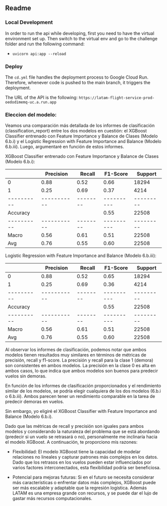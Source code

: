## Readme

### Local Development

In order to run the api while developing, first you need to have the virtual environment set up. Then switch to the virtual env and go to the challenge folder and run the following command:

- `uvicorn api:app --reload`

### Deploy

The `cd.yml` file handles the deployment process to Google Cloud Run. Therefore, whenever code is pushed to the main branch, it triggers the deployment.

The URL of the API is the following: `https://latam-flight-service-prod-oedodimemq-uc.a.run.app`

### Eleccion del modelo:

Veamos una comparación más detallada de los informes de clasificación (classification_report) entre los dos modelos en cuestión: el XGBoost Classifier entrenado con Feature Importance y Balance de Clases (Modelo 6.b.i) y el Logistic Regression with Feature Importance and Balance (Modelo 6.b.iii). Luego, argumentaré en función de estos informes.

XGBoost Classifier entrenado con Feature Importance y Balance de Clases (Modelo 6.b.i):

|          | Precision | Recall | F1-Score | Support |
|----------|-----------|--------|----------|---------|
|     0    |    0.88   |  0.52  |   0.66   |  18294  |
|     1    |    0.25   |  0.69  |   0.37   |   4214  |
|----------|-----------|--------|----------|---------|
| Accuracy |           |        |   0.55   |  22508  |
|----------|-----------|--------|----------|---------|
|  Macro   |    0.56   |  0.61  |   0.51   |  22508  |
|   Avg    |    0.76   |  0.55  |   0.60   |  22508  |


Logistic Regression with Feature Importance and Balance (Modelo 6.b.iii):

|          | Precision | Recall | F1-Score | Support |
|----------|-----------|--------|----------|---------|
|     0    |    0.88   |  0.52  |   0.65   |  18294  |
|     1    |    0.25   |  0.69  |   0.36   |   4214  |
|----------|-----------|--------|----------|---------|
| Accuracy |           |        |   0.55   |  22508  |
|----------|-----------|--------|----------|---------|
|  Macro   |    0.56   |  0.61  |   0.51   |  22508  |
|   Avg    |    0.76   |  0.55  |   0.60   |  22508  |


Al observar los informes de clasificación, podemos notar que ambos modelos tienen resultados muy similares en términos de métricas de precisión, recall y f1-score. La precisión y recall para la clase 1 (demora) son consistentes en ambos modelos. La precisión en la clase 0 es alta en ambos casos, lo que indica que ambos modelos son buenos para predecir vuelos sin demoras.

En función de los informes de clasificación proporcionados y el rendimiento similar de los modelos, se podría elegir cualquiera de los dos modelos (6.b.i o 6.b.iii). Ambos parecen tener un rendimiento comparable en la tarea de predecir demoras en vuelos.

Sin embargo, yo eligiré el XGBoost Classifier with Feature Importance and Balance (Modelo 6.b.i).

Dado que las métricas de recall y precisión son iguales para ambos modelos y considerando la naturaleza del problema que se está abordando (predecir si un vuelo se retrasará o no), personalmente me inclinaría hacia el modelo XGBoost. A continuación, te proporciono mis razones:

- Flexibilidad: El modelo XGBoost tiene la capacidad de modelar relaciones no lineales y capturar patrones más complejos en los datos. Dado que los retrasos en los vuelos pueden estar influenciados por varios factores interconectados, esta flexibilidad podría ser beneficiosa.

- Potencial para mejoras futuras: Si en el futuro se necesita considerar más características o enfrentar datos más complejos, XGBoost puede ser más escalable y adaptable que la regresión logística. Además LATAM es una empresa grande con recursos, y se puede dar el lujo de gastar más recursos computacionales.

